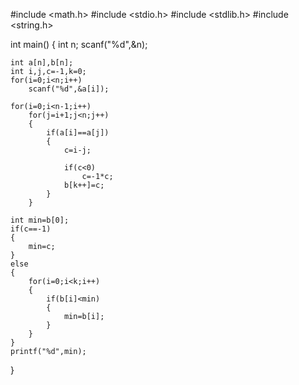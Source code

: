 #include <math.h>
#include <stdio.h>
#include <stdlib.h>
#include <string.h>

int main()
{
    int n;
    scanf("%d",&n);

    int a[n],b[n];
    int i,j,c=-1,k=0;
    for(i=0;i<n;i++)
        scanf("%d",&a[i]);

    for(i=0;i<n-1;i++)
        for(j=i+1;j<n;j++)
        {
            if(a[i]==a[j])
            {
                c=i-j;

                if(c<0)
                    c=-1*c;
                b[k++]=c;
            }
        }

    int min=b[0];
    if(c==-1)
    {
        min=c;
    }
    else
    {
        for(i=0;i<k;i++)
        {
            if(b[i]<min)
            {
                min=b[i];
            }
        }
    }
    printf("%d",min);
}
